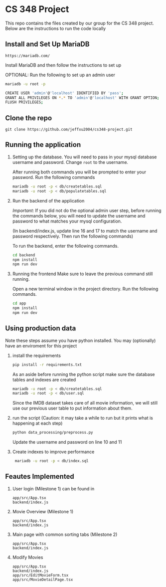 # CS 348 Project

This repo contains the files created by our group for the 
CS 348 project. Below are the instructions to run the code locally

## Install and Set Up MariaDB
```
https://mariadb.com/
```
Install MariaDB and then follow the instructions to set up

OPTIONAL: Run the following to set up an admin user
```bash
mariadb -u root -p
```

```bash
CREATE USER 'admin'@'localhost' IDENTIFIED BY 'pass';
GRANT ALL PRIVILEGES ON *.* TO 'admin'@'localhost' WITH GRANT OPTION;
FLUSH PRIVILEGES;
```

## Clone the repo

```
git clone https://github.com/jeffxu2004/cs348-project.git
```


## Running the application

1. Setting up the database.
    You will need to pass in your mysql database username and password.
    Change  `root` to the username.


    After running both commands you will be prompted to enter your password.
    Run the following commands

    ```bash
    mariadb -u root -p < db/createtables.sql
    mariadb -u root -p < db/populatetables.sql
    ```

2. Run the backend of the application

    *Important*: If you did not do the optional admin user step, before running the commands below, you will need to 
    update the username and password to what matches your mysql configuration. 

    (In backend/index.js, update line 16 and 17 to match the username and password respectively.
    Then run the following commands)

   To run the backend, enter the following commands.

    ```bash
    cd backend
    npm install
    npm run dev
    ```

4. Running the frontend
    Make sure to leave the previous command still running.

    Open a new terminal window in the project directory.
    Run the following commands.

    ```bash
    cd app
    npm install
    npm run dev
    ```

## Using production data

Note these steps assume you have python installed. You may (optionally) have an enviroment for this project
1. install the requirements
    ```bash
    pip install -r requirements.txt
    ```
    As an aside before running the python script make sure the database tables and indexes are created
    ```bash
    mariadb -u root -p < db/createtables.sql
    mariadb -u root -p < db/user.sql
    ```
    Since the IMDB dataset takes care of all movie information, we will still use our previous user table
    to put information about them.

2. run the script (Caution: it may take a while to run but it prints what is happening at each step)
    ```bash
    python data_processing/preprocess.py
    ```
    Update the username and password on line 10 and 11
3. Create indexes to improve performance
   ```bash
    mariadb -u root -p < db/index.sql
   ```

## Feautes Implemented


1. User login (Milestone 1)
    can be found in
    ```
    app/src/App.tsx
    backend/index.js
    ```
2. Movie Overview (Milestone 1)
    ```
    app/src/App.tsx
    backend/index.js
    ```
3. Main page with common sorting tabs (Milestone 2)
    ```
    app/src/App.tsx
    backend/index.js
    ```
4. Modify Movies
    ```
    app/src/App.tsx
    backend/index.js
    app/src/EditMovieForm.tsx
    app/src/MovieDetailPage.tsx
    ```
